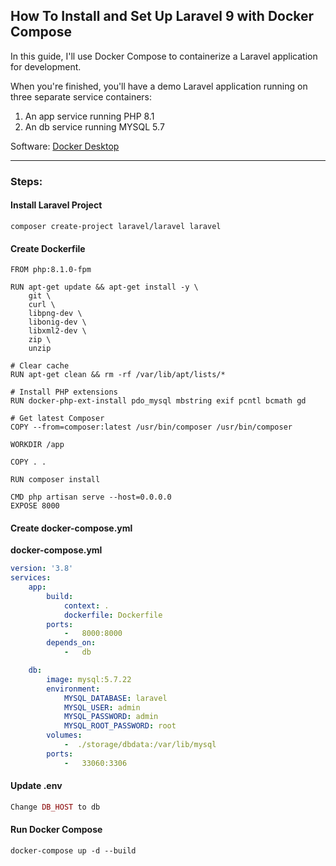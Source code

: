 ## How To Install and Set Up Laravel 9 with Docker Compose

In this guide, I'll use Docker Compose to containerize a Laravel application for development. 

When you're finished, you'll have a demo Laravel application running on three separate service containers:

1. An app service running PHP 8.1
2. An db service running MYSQL 5.7

Software:
[Docker Desktop](https://docs.docker.com/docker-for-windows/install/)

---

### Steps:

#### Install Laravel Project

```command
composer create-project laravel/laravel laravel
```

#### Create Dockerfile

```command
FROM php:8.1.0-fpm

RUN apt-get update && apt-get install -y \
    git \
    curl \
    libpng-dev \
    libonig-dev \
    libxml2-dev \
    zip \
    unzip

# Clear cache
RUN apt-get clean && rm -rf /var/lib/apt/lists/*

# Install PHP extensions
RUN docker-php-ext-install pdo_mysql mbstring exif pcntl bcmath gd

# Get latest Composer
COPY --from=composer:latest /usr/bin/composer /usr/bin/composer

WORKDIR /app

COPY . .

RUN composer install

CMD php artisan serve --host=0.0.0.0
EXPOSE 8000
```

#### Create docker-compose.yml

**docker-compose.yml**

```yml
version: '3.8'
services:
    app:
        build:
            context: .
            dockerfile: Dockerfile
        ports:
            -   8000:8000
        depends_on:
            -   db

    db:
        image: mysql:5.7.22
        environment:
            MYSQL_DATABASE: laravel
            MYSQL_USER: admin
            MYSQL_PASSWORD: admin
            MYSQL_ROOT_PASSWORD: root
        volumes:
            -  ./storage/dbdata:/var/lib/mysql
        ports:
            -   33060:3306            
```


#### Update .env

```php
Change DB_HOST to db
```

#### Run Docker Compose

```command
docker-compose up -d --build
```
